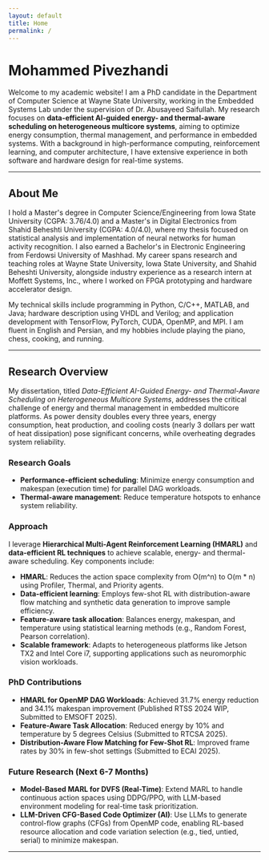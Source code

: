 ```yaml
---
layout: default
title: Home
permalink: /
---
```

# Mohammed Pivezhandi

Welcome to my academic website! I am a PhD candidate in the Department of Computer Science at Wayne State University, working in the Embedded Systems Lab under the supervision of Dr. Abusayeed Saifullah. My research focuses on **data-efficient AI-guided energy- and thermal-aware scheduling on heterogeneous multicore systems**, aiming to optimize energy consumption, thermal management, and performance in embedded systems. With a background in high-performance computing, reinforcement learning, and computer architecture, I have extensive experience in both software and hardware design for real-time systems.

---

## About Me

I hold a Master's degree in Computer Science/Engineering from Iowa State University (CGPA: 3.76/4.0) and a Master's in Digital Electronics from Shahid Beheshti University (CGPA: 4.0/4.0), where my thesis focused on statistical analysis and implementation of neural networks for human activity recognition. I also earned a Bachelor's in Electronic Engineering from Ferdowsi University of Mashhad. My career spans research and teaching roles at Wayne State University, Iowa State University, and Shahid Beheshti University, alongside industry experience as a research intern at Moffett Systems, Inc., where I worked on FPGA prototyping and hardware accelerator design.

My technical skills include programming in Python, C/C++, MATLAB, and Java; hardware description using VHDL and Verilog; and application development with TensorFlow, PyTorch, CUDA, OpenMP, and MPI. I am fluent in English and Persian, and my hobbies include playing the piano, chess, cooking, and running.

---

## Research Overview

My dissertation, titled *Data-Efficient AI-Guided Energy- and Thermal-Aware Scheduling on Heterogeneous Multicore Systems*, addresses the critical challenge of energy and thermal management in embedded multicore platforms. As power density doubles every three years, energy consumption, heat production, and cooling costs (nearly 3 dollars per watt of heat dissipation) pose significant concerns, while overheating degrades system reliability.

### Research Goals

- **Performance-efficient scheduling**: Minimize energy consumption and makespan (execution time) for parallel DAG workloads.
- **Thermal-aware management**: Reduce temperature hotspots to enhance system reliability.

### Approach

I leverage **Hierarchical Multi-Agent Reinforcement Learning (HMARL)** and **data-efficient RL techniques** to achieve scalable, energy- and thermal-aware scheduling. Key components include:

- **HMARL**: Reduces the action space complexity from O(m^n) to O(m * n) using Profiler, Thermal, and Priority agents.
- **Data-efficient learning**: Employs few-shot RL with distribution-aware flow matching and synthetic data generation to improve sample efficiency.
- **Feature-aware task allocation**: Balances energy, makespan, and temperature using statistical learning methods (e.g., Random Forest, Pearson correlation).
- **Scalable framework**: Adapts to heterogeneous platforms like Jetson TX2 and Intel Core i7, supporting applications such as neuromorphic vision workloads.

### PhD Contributions

- **HMARL for OpenMP DAG Workloads**: Achieved 31.7% energy reduction and 34.1% makespan improvement (Published RTSS 2024 WIP, Submitted to EMSOFT 2025).
- **Feature-Aware Task Allocation**: Reduced energy by 10% and temperature by 5 degrees Celsius (Submitted to RTCSA 2025).
- **Distribution-Aware Flow Matching for Few-Shot RL**: Improved frame rates by 30% in few-shot settings (Submitted to ECAI 2025).

### Future Research (Next 6-7 Months)

- **Model-Based MARL for DVFS (Real-Time)**: Extend MARL to handle continuous action spaces using DDPG/PPO, with LLM-based environment modeling for real-time task prioritization.
- **LLM-Driven CFG-Based Code Optimizer (AI)**: Use LLMs to generate control-flow graphs (CFGs) from OpenMP code, enabling RL-based resource allocation and code variation selection (e.g., tied, untied, serial) to minimize makespan.

---
